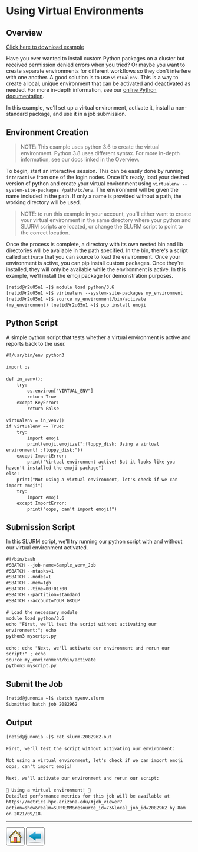 # Using Virtual Environments

## Overview
[Click here to download example](Using-Virtualenv.tar.gz)

Have you ever wanted to install custom Python packages on a cluster but received permission denied errors when you tried? Or maybe you want to create separate environments for different workflows so they don't interfere with one another. A good solution is to use ```virtualenv```. This is a way to create a local, unique environment that can be activated and deactivated as needed. For more in-depth information, see our [online Python documentation](https://public.confluence.arizona.edu/display/UAHPC/Using+and+Installing+Python).

In this example, we'll set up a virtual environment, activate it, install a non-standard package, and use it in a job submission.


## Environment Creation
> NOTE: This example uses python 3.6 to create the virtual environment. Python 3.8 uses different syntax. For more in-depth information, see our docs linked in the Overview.

To begin, start an interactive session. This can be easily done by running ```interactive``` from one of the login nodes. Once it's ready, load your desired version of python and create your virtual environment using ```virtualenv --system-site-packages /path/to/env```. The environment will be given the name included in the path. If only a name is provided without a path, the working directory will be used. 

> NOTE: to run this example in your account, you'll either want to create your virtual environment in the same directory where your python and SLURM scripts are located, or change the SLURM script to point to the correct location.

Once the process is complete, a directory with its own nested bin and lib directories will be available in the path specified. In the bin, there's a script called ```activate``` that you can source to load the environment. Once your environment is active, you can pip install custom packages. Once they're installed, they will only be available while the environment is active. In this example, we'll install the emoji package for demonstration purposes.

```
[netid@r2u05n1 ~]$ module load python/3.6
[netid@r2u05n1 ~]$ virtualenv --system-site-packages my_environment
[netid@r2u05n1 ~]$ source my_environment/bin/activate
(my_environment) [netid@r2u05n1 ~]$ pip install emoji
```

## Python Script
A simple python script that tests whether a virtual environment is active and reports back to the user. 
```
#!/usr/bin/env python3

import os

def in_venv():
    try:
        os.environ["VIRTUAL_ENV"]
        return True
    except KeyError:
        return False

virtualenv = in_venv()
if virtualenv == True:
    try:
        import emoji
        print(emoji.emojize(":floppy_disk: Using a virtual environment! :floppy_disk:"))
    except ImportError:
        print("Virtual environment active! But it looks like you haven't installed the emoji package")
else:
    print("Not using a virtual environment, let's check if we can import emoji")
    try:
        import emoji
    except ImportError:
        print("oops, can't import emoji!")
```

## Submission Script
In this SLURM script, we'll try running our python script with and without our virtual environment activated.
```
#!/bin/bash
#SBATCH --job-name=Sample_venv_Job
#SBATCH --ntasks=1
#SBATCH --nodes=1             
#SBATCH --mem=1gb                    
#SBATCH --time=00:01:00   
#SBATCH --partition=standard
#SBATCH --account=YOUR_GROUP

# Load the necessary module
module load python/3.6
echo "First, we'll test the script without activating our environment:"; echo
python3 myscript.py

echo; echo "Next, we'll activate our environment and rerun our script:" ; echo
source my_environment/bin/activate
python3 myscript.py
```

## Submit the Job
```
[netid@junonia ~]$ sbatch myenv.slurm 
Submitted batch job 2082962
```

## Output
```
[netid@junonia ~]$ cat slurm-2082962.out 

First, we'll test the script without activating our environment:

Not using a virtual environment, let's check if we can import emoji
oops, can't import emoji!

Next, we'll activate our environment and rerun our script:

💾 Using a virtual environment! 💾
Detailed performance metrics for this job will be available at https://metrics.hpc.arizona.edu/#job_viewer?action=show&realm=SUPREMM&resource_id=73&local_job_id=2082962 by 8am on 2021/09/18.
```

*****
[![](/Images/home.png)](https://ua-researchcomputing-hpc.github.io/) 
[![](/Images/back.png)](../)
